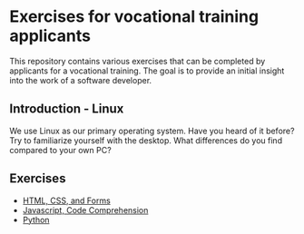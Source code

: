 # Exercises for vocational training applicants

This repository contains various exercises that can be completed by applicants for a
vocational training. The goal is to provide an initial insight into the work of a
software developer.

## Introduction - Linux

We use Linux as our primary operating system. Have you heard of it before? Try to
familiarize yourself with the desktop. What differences do you find compared to your
own PC?

## Exercises

  * [HTML, CSS, and Forms](./html_css/)
  * [Javascript, Code Comprehension](./javascript/)
  * [Python](./python/)

